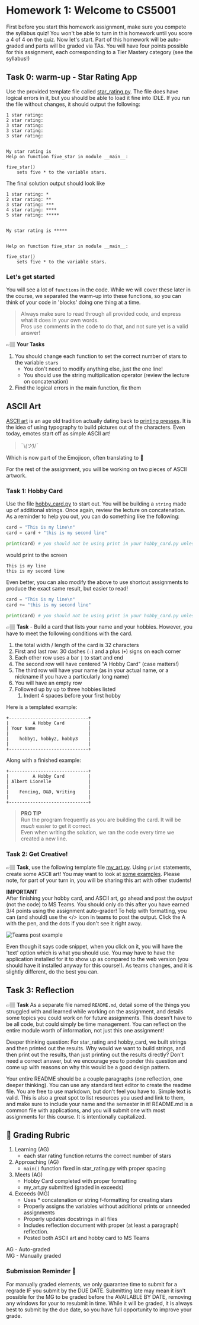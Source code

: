 # Homework 1: Welcome to CS5001

First before you start this homework assignment, make sure you compete the syllabus quiz! You won't be able to turn in this homework until you score a 4 of 4 on the quiz. Now let's start. Part of this homework will be auto-graded and parts will be graded via TAs. You will have four points possible for this assignment, each corresponding to a Tier Mastery category (see the syllabus!)



## Task 0: warm-up - Star Rating App

Use the provided template file called [star_rating.py](star_rating.py). The file does have logical errors in it, but you should be able to load it fine into IDLE. If you run the file without changes, it should output the following:

```text
1 star rating: 
2 star rating:
3 star rating:
3 star rating:
3 star rating:


My star rating is
Help on function five_star in module __main__:

five_star()
    sets five * to the variable stars.
```

The final solution output should look like

```text
1 star rating: *
2 star rating: **
3 star rating: ***
4 star rating: ****
5 star rating: *****


My star rating is *****


Help on function five_star in module __main__:

five_star()
    sets five * to the variable stars.
```

### Let's get started

You will see a lot of `functions` in the code. While we will cover these later in the course, we separated the warm-up into these functions, so you can think of your code in 'blocks' doing one thing at a time.

> Always make sure to read through all provided code, and express what it does in your own words.  
>     Pros use comments in the code to do that, and not sure yet is  a valid answer!

👉🏽 **Your Tasks**  
1. You should change each function to set the correct number of stars to the variable `stars` 
   * You don't need to modify anything else, just the one line!
   * You should use the string multiplication operator (review the lecture on concatenation)
2. Find the logical errors in the main function, fix them




## ASCII Art

[ASCII art](https://en.wikipedia.org/wiki/ASCII_art) is an age old tradition actually dating back to [printing presses](https://en.wikipedia.org/wiki/ASCII_art#/media/File:Brooklyn-Daily-Eagle-1875-01-06.png). It is the idea of using typography to build pictures out of the characters.  Even  today, emotes start off as simple ASCII art! 

>  ¯\\_(ツ)_/¯

Which is now part of the Emojicon, often translating to 🤷

For the rest of the assignment, you will be working on two pieces of ASCII artwork. 

### Task 1: Hobby Card

Use the file  [hobby_card.py](hobby_card.py) to start out. You will be building a `string` made up of additional strings. Once again,
review the lecture on concatenation. As a reminder to help you out, you can do something like the following:

```python
card = "This is my line\n"
card = card + "this is my second line"

print(card) # you should not be using print in your hobby_card.py unless it is to debug
```

would print to the screen
```text
This is my line
this is my second line
```

Even better, you can also modify the above to use shortcut assignments to produce the exact same result, but easier to read!

```python
card = "This is my line\n"
card += "this is my second line"

print(card) # you should not be using print in your hobby_card.py unless it is to debug
```

👉🏽 **Task** - Build a card that lists your name and your hobbies. However, you have to meet the following conditions with the card.

1. the total width / length of the card is 32 characters
2. First and last row: 30 dashes (`-`) and a plus (`+`) signs on each corner
2. Each other row uses a bar `|` to start and end
3. The second row will have centered "A Hobby Card" (case matters!)
4. The third row will have your name (as in your actual name, or a nickname if you have a particularly long name)
5. You will have an empty row
6. Followed up by up to three hobbies listed
   1. Indent 4 spaces before your first hobby

Here is a templated example:
```text
+------------------------------+
|         A Hobby Card         |
| Your Name                    |
|                              |
|    hobby1, hobby2, hobby3    |
|                              |
+------------------------------+
```

Along with a finished example:

```text
+------------------------------+
|         A Hobby Card         |
| Albert Lionelle              |
|                              |
|    Fencing, D&D, Writing     |
|                              |
+------------------------------+
```

> **PRO TIP**  
> Run the program frequently as you are building the card. It will be *much* easier to get it correct.  
> Even when writing the solution, we ran the code every time we created a new line. 

 
### Task 2:  Get Creative!

👉🏽 **Task**, use the following template file [my_art.py](my_art.py). Using `print` statements, create some ASCII art! You may want to look at [some examples](https://www.asciiart.eu/). Please note, for part of your turn in, you will be sharing this art with other students!

**IMPORTANT**  
After finishing your hobby card, and ASCII art, go ahead and post the *output* (not the code) to MS Teams.  You should only do this after you have earned 3/4 points using the assignment auto-grader!  To help with formatting, you can (and should) use the </> icon in teams to post the output. Click the A with the pen, and the dots if you don't see it right away.

![Teams post example](teams_post.png)

Even though it says code snippet, when you click on it, you will have the 'text' option which is what you should use. You may have to have the application installed for it to show up as compared to the web version (you should have it installed anyway for this course!). As teams changes, and it is slightly different, do the best you can.


## Task 3: Reflection

👉🏽 **Task** As a separate file named `README.md`, detail some of the things you struggled with and learned while working on the assignment, and details some topics you could work on for future assignments. This doesn't have to be all code, but could simply be time management. You can reflect on the entire module worth of information, not just this one assignment! 

Deeper thinking question: For star_rating and hobby_card, we built strings and then printed out the results. Why would we want to build strings, and then print out the results, than just printing out the results directly? Don't need a correct answer, but we encourage you to ponder this question and come up with reasons on why this would be a good design pattern. 

Your entire README should be a couple paragraphs (one reflection, one deeper thinking). You can use any standard text editor to create the readme file. You are free to use markdown, but don't feel you have to. Simple text is valid. This is also a great spot to list resources you used and link to them, and make sure to include your name and the semester in it! README.md is a common file with applications, and you will submit one with most assignments for this course. It is intentionally capitalized.



## 📝 Grading Rubric


1. Learning (AG)
   * each star rating function returns the correct number of stars
2. Approaching  (AG)
   * `main()` function fixed in star_rating.py with proper spacing
3. Meets  (AG)
   * Hobby Card completed with proper formatting
   * my_art.py submitted (graded in exceeds)
4. Exceeds  (MG)
   * Uses * concatenation or string  f-formatting for creating stars
   * Properly assigns the variables without additional prints or unneeded assignments
   * Properly updates docstrings in all files
   * Includes reflection document with proper (at least a paragraph) reflection.
   * Posted both ASCII art and hobby card to MS Teams 


AG - Auto-graded  
MG - Manually graded

### Submission Reminder 🚨
For manually graded elements, we only guarantee time to submit for a regrade IF you submit by the DUE DATE. Submitting late may mean it isn't possible for the MG to be graded before the AVAILABLE BY DATE, removing any windows for your to resubmit in time. While it will be graded, it is always best to submit by the due date, so you have full opportunity to improve your grade.